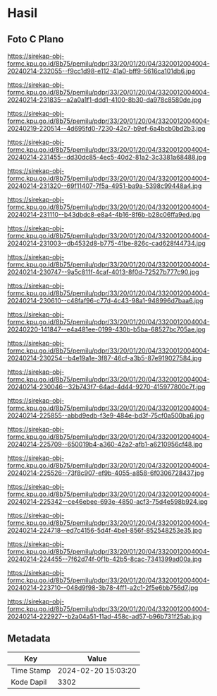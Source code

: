 # Hasil

## Foto C Plano

https://sirekap-obj-formc.kpu.go.id/8b75/pemilu/pdpr/33/20/01/20/04/3320012004004-20240214-232055--f9cc1d98-e112-41a0-bff9-5616ca101db6.jpg

https://sirekap-obj-formc.kpu.go.id/8b75/pemilu/pdpr/33/20/01/20/04/3320012004004-20240214-231835--a2a0a1f1-ddd1-4100-8b30-da978c8580de.jpg

https://sirekap-obj-formc.kpu.go.id/8b75/pemilu/pdpr/33/20/01/20/04/3320012004004-20240219-220514--4d695fd0-7230-42c7-b9ef-6a4bcb0bd2b3.jpg

https://sirekap-obj-formc.kpu.go.id/8b75/pemilu/pdpr/33/20/01/20/04/3320012004004-20240214-231455--dd30dc85-4ec5-40d2-81a2-3c3381a68488.jpg

https://sirekap-obj-formc.kpu.go.id/8b75/pemilu/pdpr/33/20/01/20/04/3320012004004-20240214-231320--69f11407-7f5a-4951-ba9a-5398c99448a4.jpg

https://sirekap-obj-formc.kpu.go.id/8b75/pemilu/pdpr/33/20/01/20/04/3320012004004-20240214-231110--b43dbdc8-e8a4-4b16-8f6b-b28c06ffa9ed.jpg

https://sirekap-obj-formc.kpu.go.id/8b75/pemilu/pdpr/33/20/01/20/04/3320012004004-20240214-231003--db4532d8-b775-41be-826c-cad628f44734.jpg

https://sirekap-obj-formc.kpu.go.id/8b75/pemilu/pdpr/33/20/01/20/04/3320012004004-20240214-230747--9a5c811f-4caf-4013-8f0d-72527b777c90.jpg

https://sirekap-obj-formc.kpu.go.id/8b75/pemilu/pdpr/33/20/01/20/04/3320012004004-20240214-230610--c48faf96-c77d-4c43-98a1-948996d7baa6.jpg

https://sirekap-obj-formc.kpu.go.id/8b75/pemilu/pdpr/33/20/01/20/04/3320012004004-20240220-141847--e4a481ee-0199-430b-b5ba-68527bc705ae.jpg

https://sirekap-obj-formc.kpu.go.id/8b75/pemilu/pdpr/33/20/01/20/04/3320012004004-20240214-230254--b4e19a1e-3f87-46cf-a3b5-87e919027584.jpg

https://sirekap-obj-formc.kpu.go.id/8b75/pemilu/pdpr/33/20/01/20/04/3320012004004-20240214-230046--32b743f7-64ad-4d44-9270-415977800c7f.jpg

https://sirekap-obj-formc.kpu.go.id/8b75/pemilu/pdpr/33/20/01/20/04/3320012004004-20240214-225855--abbd9edb-f3e9-484e-bd3f-75cf0a500ba6.jpg

https://sirekap-obj-formc.kpu.go.id/8b75/pemilu/pdpr/33/20/01/20/04/3320012004004-20240214-225709--650019b4-a360-42a2-afb1-a6210956cf48.jpg

https://sirekap-obj-formc.kpu.go.id/8b75/pemilu/pdpr/33/20/01/20/04/3320012004004-20240214-225526--73f8c907-ef9b-4055-a858-6f0306728437.jpg

https://sirekap-obj-formc.kpu.go.id/8b75/pemilu/pdpr/33/20/01/20/04/3320012004004-20240214-225342--ce46ebee-693e-4850-acf3-75d4e598b924.jpg

https://sirekap-obj-formc.kpu.go.id/8b75/pemilu/pdpr/33/20/01/20/04/3320012004004-20240214-224718--ed7c4156-5d4f-4be1-856f-852548253e35.jpg

https://sirekap-obj-formc.kpu.go.id/8b75/pemilu/pdpr/33/20/01/20/04/3320012004004-20240214-224455--7f62d74f-0f1b-42b5-8cac-7341399ad00a.jpg

https://sirekap-obj-formc.kpu.go.id/8b75/pemilu/pdpr/33/20/01/20/04/3320012004004-20240214-223710--048d9f98-3b78-4ff1-a2c1-2f5e6bb756d7.jpg

https://sirekap-obj-formc.kpu.go.id/8b75/pemilu/pdpr/33/20/01/20/04/3320012004004-20240214-222927--b2a04a51-11ad-458c-ad57-b96b731f25ab.jpg


## Metadata

| Key        | Value               |
| ---------- | ------------------- |
| Time Stamp | 2024-02-20 15:03:20 |
| Kode Dapil | 3302                |



